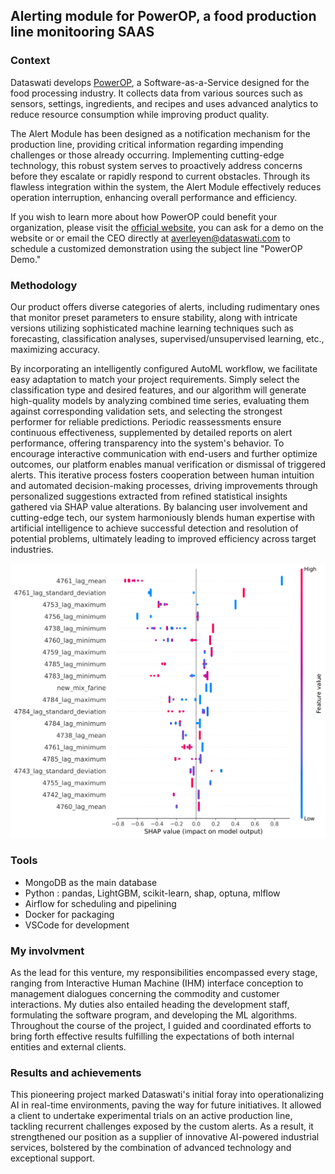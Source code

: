 ## Alerting module for PowerOP, a food production line monitooring SAAS 


### Context 
Dataswati develops [PowerOP](https://www.dataswati.com/en/powerop), a Software-as-a-Service designed for the food processing industry. It collects data from various sources such as sensors, settings, ingredients, and recipes and uses advanced analytics to reduce resource consumption while improving product quality.

The Alert Module has been designed as a notification mechanism for the production line, providing critical information regarding impending challenges or those already occurring. Implementing cutting-edge technology, this robust system serves to proactively address concerns before they escalate or rapidly respond to current obstacles. Through its flawless integration within the system, the Alert Module effectively reduces operation interruption, enhancing overall performance and efficiency.


If you wish to learn more about how PowerOP could benefit your organization, please visit the [official website](https://www.dataswati.com/en/powerop), you can ask for a demo on the website or or email the CEO directly at averleyen@dataswati.com to schedule a customized demonstration using the subject line "PowerOP Demo."
### Methodology 

Our product offers diverse categories of alerts, including rudimentary ones that monitor preset parameters to ensure stability, along with intricate versions utilizing sophisticated machine learning techniques such as forecasting, classification analyses, supervised/unsupervised learning, etc., maximizing accuracy.

By incorporating an intelligently configured AutoML workflow, we facilitate easy adaptation to match your project requirements. Simply select the classification type and desired features, and our algorithm will generate high-quality models by analyzing combined time series, evaluating them against corresponding validation sets, and selecting the strongest performer for reliable predictions. Periodic reassessments ensure continuous effectiveness, supplemented by detailed reports on alert performance, offering transparency into the system's behavior. To encourage interactive communication with end-users and further optimize outcomes, our platform enables manual verification or dismissal of triggered alerts. This iterative process fosters cooperation between human intuition and automated decision-making processes, driving improvements through personalized suggestions extracted from refined statistical insights gathered via SHAP value alterations. By balancing user involvement and cutting-edge tech, our system harmoniously blends human expertise with artificial intelligence to achieve successful detection and resolution of potential problems, ultimately leading to improved efficiency across target industries.


![shap values](../assets/img/Dataswati/AlertShap.svg)

### Tools

- MongoDB as the main database 
- Python : pandas, LightGBM, scikit-learn, shap, optuna, mlflow 
- Airflow for scheduling and pipelining 
- Docker for packaging 
- VSCode for development

### My involvment 

As the lead for this venture, my responsibilities encompassed every stage, ranging from Interactive Human Machine (IHM) interface conception to management dialogues concerning the commodity and customer interactions. My duties also entailed heading the development staff, formulating the software program, and developing the ML algorithms. Throughout the course of the project, I guided and coordinated efforts to bring forth effective results fulfilling the expectations of both internal entities and external clients.

### Results and achievements

This pioneering project marked Dataswati's initial foray into operationalizing AI in real-time environments, paving the way for future initiatives. It allowed a client to undertake experimental trials on an active production line, tackling recurrent challenges exposed by the custom alerts. As a result, it strengthened our position as a supplier of innovative AI-powered industrial services, bolstered by the combination of advanced technology and exceptional support.



